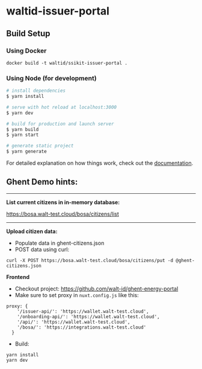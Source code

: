 # waltid-issuer-portal

## Build Setup

### Using Docker
    docker build -t waltid/ssikit-issuer-portal .

### Using Node (for development)

```bash
# install dependencies
$ yarn install

# serve with hot reload at localhost:3000
$ yarn dev

# build for production and launch server
$ yarn build
$ yarn start

# generate static project
$ yarn generate
```

For detailed explanation on how things work, check out the [documentation](https://nuxtjs.org).

## Ghent Demo hints:

---
**List current citizens in in-memory database:**

https://bosa.walt-test.cloud/bosa/citizens/list

---

**Upload citizen data:**
* Populate data in ghent-citizens.json
* POST data using curl:

`curl -X POST https://bosa.walt-test.cloud/bosa/citizens/put -d @ghent-citizens.json`

**Frontend**

* Checkout project: https://github.com/walt-id/ghent-energy-portal
* Make sure to set proxy in `nuxt.config.js` like this:
```
proxy: {
    '/issuer-api/': 'https://wallet.walt-test.cloud',
    '/onboarding-api/': 'https://wallet.walt-test.cloud',
    '/api/': 'https://wallet.walt-test.cloud',
    '/bosa/': 'https://integrations.walt-test.cloud'
  }
```
* Build:
```
yarn install
yarn dev
```
